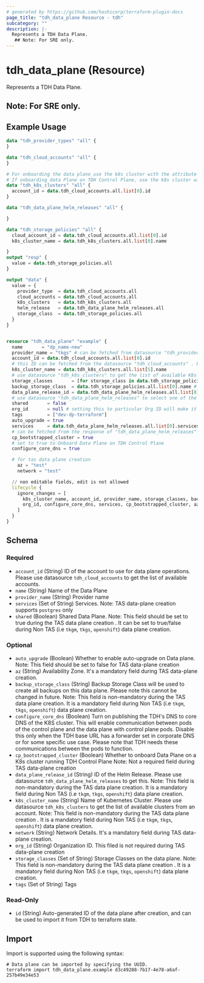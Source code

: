 ```yaml
---
# generated by https://github.com/hashicorp/terraform-plugin-docs
page_title: "tdh_data_plane Resource - tdh"
subcategory: ""
description: |-
  Represents a TDH Data Plane.
   ## Note: For SRE only.
---
```


# tdh_data_plane (Resource)

Represents a TDH Data Plane.
 ## Note: For SRE only.

## Example Usage

```terraform
data "tdh_provider_types" "all" {
}

data "tdh_cloud_accounts" "all" {
}

# For onboarding the data plane use the k8s cluster with the attribute "available" is set to true
# If onboarding data Plane on TDH Control Plane, use the k8s cluster with the attribute "cp_present" is set to true and "dp_present" is set to false
data "tdh_k8s_clusters" "all" {
  account_id = data.tdh_cloud_accounts.all.list[0].id
}

data "tdh_data_plane_helm_releases" "all" {

}

data "tdh_storage_policies" "all" {
  cloud_account_id = data.tdh_cloud_accounts.all.list[0].id
  k8s_cluster_name = data.tdh_k8s_clusters.all.list[0].name

}
output "resp" {
  value = data.tdh_storage_policies.all
}

output "data" {
  value = {
    provider_type  = data.tdh_cloud_accounts.all
    cloud_accounts = data.tdh_cloud_accounts.all
    k8s_clusters   = data.tdh_k8s_clusters.all
    helm_release   = data.tdh_data_plane_helm_releases.all
    storage_class  = data.tdh_storage_policies.all
  }
}


resource "tdh_data_plane" "example" {
  name       = "dp_name-new"
  provider_name = "tkgs" # can be fetched from datasource "tdh_provider_types"
  account_id = data.tdh_cloud_accounts.all.list[0].id
  # this ID can be fetched from the datasource "tdh_cloud_accounts" . Provider type can be verifies using the 'provider_type' field
  k8s_cluster_name = data.tdh_k8s_clusters.all.list[5].name
  # use datasource "tdh_k8s_clusters" to get the list of available K8s clusters.# For onboarding the data plane use the k8s cluster with the attribute "available" is set to tru. If onboarding Data Plane on TDH Control Plane, use the k8s cluster with the attribute "cp_present" is set to true and "dp_present" is set to false
  storage_classes       = [for storage_class in data.tdh_storage_policies.all.list : storage_class.name]
  backup_storage_class  = data.tdh_storage_policies.all.list[0].name # name of the storage class to use for backups
  data_plane_release_id = data.tdh_data_plane_helm_releases.all.list[0].id
  # use datasource "tdh_data_plane_helm_releases" to select one of the IDs
  shared       = false
  org_id       = null # setting this to particular Org ID will make it available to only that Org
  tags         = ["dev-dp-terraform"]
  auto_upgrade = true
  services     = data.tdh_data_plane_helm_releases.all.list[0].services
  # can be fetched from the response of "tdh_data_plane_helm_releases" services field
  cp_bootstrapped_cluster = true
  # set to true to Onboard Data Plane on TDH Control Plane
  configure_core_dns = true

  # for tas data plane creation
    az = "test"
    network = "test"

  // non editable fields, edit is not allowed
  lifecycle {
    ignore_changes = [
      k8s_cluster_name, account_id, provider_name, storage_classes, backup_storage_class, data_plane_release_id, shared,
      org_id, configure_core_dns, services, cp_bootstrapped_cluster, az, network
    ]
  }
}
```

<!-- schema generated by tfplugindocs -->
## Schema

### Required

- `account_id` (String) ID of the account to use for data plane operations. Please use datasource `tdh_cloud_accounts` to get the list of available accounts.
- `name` (String) Name of the Data Plane
- `provider_name` (String) Provider name
- `services` (Set of String) Services. 
 Note: TAS data-plane creation supports `postgres` only
- `shared` (Boolean) Shared Data Plane.
 Note: This field should be set to true during the TAS data plane creation . 
 It can be set to true/false during Non TAS (i.e `tkgm`, `tkgs`, `openshift`) data plane creation.

### Optional

- `auto_upgrade` (Boolean) Whether to enable auto-upgrade on Data plane.
 Note: This field should be set to false for TAS data-plane creation
- `az` (String) Availability Zone. It's a mandatory field during TAS data-plane creation.
- `backup_storage_class` (String) Backup Storage Class will be used to create all backups on this data plane. Please note this cannot be changed in future.
 Note: This field is non-mandatory during the TAS data plane creation. 
 It is a mandatory field during  Non TAS (i.e `tkgm`, `tkgs`, `openshift`) data plane creation.
- `configure_core_dns` (Boolean) Turn on publishing the TDH's DNS to core DNS of the K8S cluster. This will enable communication between pods of the control plane and the data plane with control plane pods. Disable this only when the TDH base URL has a forwarder set in corporate DNS or for some specific use case.
Please note that TDH needs these communications between the pods to function.
- `cp_bootstrapped_cluster` (Boolean) Whether to onboard Data Plane on a K8s cluster running TDH Control Plane 
 Note: Not a required field during TAS data-plane creation
- `data_plane_release_id` (String) ID of the Helm Release. Please use datasource `tdh_data_plane_helm_releases` to get this.
 Note: This field is non-mandatory during the TAS data plane creation. 
 It is a mandatory field during  Non TAS (i.e `tkgm`, `tkgs`, `openshift`) data plane creation.
- `k8s_cluster_name` (String) Name of Kubernetes Cluster. Please use datasource `tdh_k8s_clusters` to get the list of available clusters from an account.
 Note: This field is non-mandatory during the TAS data plane creation . 
 It is a mandatory field during Non TAS (i.e `tkgm`, `tkgs`, `openshift`) data plane creation.
- `network` (String) Network Details. It's a mandatory field during TAS data-plane creation.
- `org_id` (String) Organization ID. This filed is not required during TAS data-plane creation
- `storage_classes` (Set of String) Storage Classes on the data plane. 
 Note: This field is non-mandatory during the TAS data plane creation . 
 It is a mandatory field during Non TAS (i.e `tkgm`, `tkgs`, `openshift`)	 data plane creation.
- `tags` (Set of String) Tags

### Read-Only

- `id` (String) Auto-generated ID of the data plane after creation, and can be used to import it from TDH to terraform state.

## Import

Import is supported using the following syntax:

```shell
# Data plane can be imported by specifying the UUID.
terraform import tdh_data_plane.example d3c49288-7b17-4e78-a6af-257b49e34e53
```
